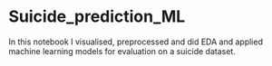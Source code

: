 # Suicide_prediction_ML
In this notebook I visualised, preprocessed and did EDA and applied machine learning models for evaluation on a suicide dataset.
